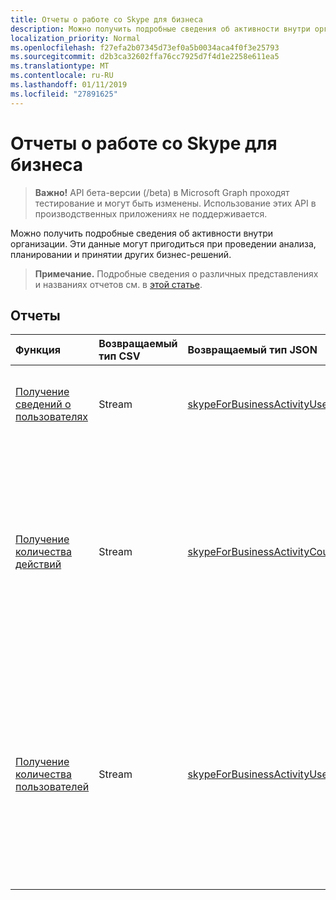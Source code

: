 ```yaml
---
title: Отчеты о работе со Skype для бизнеса
description: Можно получить подробные сведения об активности внутри организации. Эти данные могут пригодиться при проведении анализа, планировании и принятии других бизнес-решений.
localization_priority: Normal
ms.openlocfilehash: f27efa2b07345d73ef0a5b0034aca4f0f3e25793
ms.sourcegitcommit: d2b3ca32602ffa76cc7925d7f4d1e2258e611ea5
ms.translationtype: MT
ms.contentlocale: ru-RU
ms.lasthandoff: 01/11/2019
ms.locfileid: "27891625"
---
```

# <a name="skype-for-business-activity-reports"></a>Отчеты о работе со Skype для бизнеса

> **Важно!** API бета-версии (/beta) в Microsoft Graph проходят тестирование и могут быть изменены. Использование этих API в производственных приложениях не поддерживается.

Можно получить подробные сведения об активности внутри организации. Эти данные могут пригодиться при проведении анализа, планировании и принятии других бизнес-решений.

> **Примечание.** Подробные сведения о различных представлениях и названиях отчетов см. в [этой статье](https://support.office.com/client/Skype-for-Business-Online-activity-8cbe2eb2-1194-4fd7-b1ee-9f9287c82424).

## <a name="reports"></a>Отчеты

| Функция                                 | Возвращаемый тип CSV | Возвращаемый тип JSON                         | Описание                              |
| :--------------------------------------- | :-------------- | :--------------------------------------- | ---------------------------------------- |
| [Получение сведений о пользователях](../api/reportroot-getskypeforbusinessactivityuserdetail.md) | Stream          | [skypeForBusinessActivityUserDetail](../resources/skypeforbusinessactivityuserdetail.md) | Получите сведения о действиях пользователей в Skype для бизнеса. |
| [Получение количества действий](../api/reportroot-getskypeforbusinessactivitycounts.md) | Stream          | [skypeForBusinessActivityCounts](../resources/skypeforbusinessactivitycounts.md) | Узнайте, как меняется количество организаторов и участников сеансов конференций, проводимых в вашей организации через Skype для бизнеса. Отчет также включает количество одноранговых сеансов. |
| [Получение количества пользователей](../api/reportroot-getskypeforbusinessactivityusercounts.md) | Stream          | [skypeForBusinessActivityUserCounts](../resources/skypeforbusinessactivityusercounts.md) | Отследите, как меняется количество уникальных организаторов и участников сеансов конференций, проводимых в вашей организации через Skype для бизнеса. Отчет также включает количество одноранговых сеансов. |
